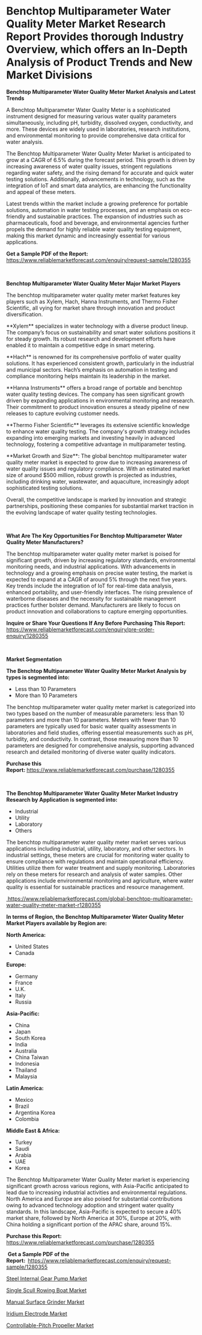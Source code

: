 <p><h1>Benchtop Multiparameter Water Quality Meter Market Research Report Provides thorough Industry Overview, which offers an In-Depth Analysis of Product Trends and New Market Divisions</h1></p><p><strong>Benchtop Multiparameter Water Quality Meter Market Analysis and Latest Trends</strong></p>
<p><p>A Benchtop Multiparameter Water Quality Meter is a sophisticated instrument designed for measuring various water quality parameters simultaneously, including pH, turbidity, dissolved oxygen, conductivity, and more. These devices are widely used in laboratories, research institutions, and environmental monitoring to provide comprehensive data critical for water analysis.</p><p>The Benchtop Multiparameter Water Quality Meter Market is anticipated to grow at a CAGR of 6.5% during the forecast period. This growth is driven by increasing awareness of water quality issues, stringent regulations regarding water safety, and the rising demand for accurate and quick water testing solutions. Additionally, advancements in technology, such as the integration of IoT and smart data analytics, are enhancing the functionality and appeal of these meters.</p><p>Latest trends within the market include a growing preference for portable solutions, automation in water testing processes, and an emphasis on eco-friendly and sustainable practices. The expansion of industries such as pharmaceuticals, food and beverage, and environmental agencies further propels the demand for highly reliable water quality testing equipment, making this market dynamic and increasingly essential for various applications.</p></p>
<p><strong>Get a Sample PDF of the Report:&nbsp;</strong> <a href="https://www.reliablemarketforecast.com/enquiry/request-sample/1280355?utm_campaign=1170&utm_medium=2&utm_source=Github&utm_content=ia&utm_term=29092024&utm_id=benchtop-multiparameter-water-quality-meter">https://www.reliablemarketforecast.com/enquiry/request-sample/1280355</a></p>
<p>&nbsp;</p>
<p><strong>Benchtop Multiparameter Water Quality Meter Major Market Players</strong></p>
<p><p>The benchtop multiparameter water quality meter market features key players such as Xylem, Hach, Hanna Instruments, and Thermo Fisher Scientific, all vying for market share through innovation and product diversification.</p><p>**Xylem** specializes in water technology with a diverse product lineup. The company’s focus on sustainability and smart water solutions positions it for steady growth. Its robust research and development efforts have enabled it to maintain a competitive edge in smart metering.</p><p>**Hach** is renowned for its comprehensive portfolio of water quality solutions. It has experienced consistent growth, particularly in the industrial and municipal sectors. Hach’s emphasis on automation in testing and compliance monitoring helps maintain its leadership in the market.</p><p>**Hanna Instruments** offers a broad range of portable and benchtop water quality testing devices. The company has seen significant growth driven by expanding applications in environmental monitoring and research. Their commitment to product innovation ensures a steady pipeline of new releases to capture evolving customer needs.</p><p>**Thermo Fisher Scientific** leverages its extensive scientific knowledge to enhance water quality testing. The company's growth strategy includes expanding into emerging markets and investing heavily in advanced technology, fostering a competitive advantage in multiparameter testing.</p><p>**Market Growth and Size**: The global benchtop multiparameter water quality meter market is expected to grow due to increasing awareness of water quality issues and regulatory compliance. With an estimated market size of around $500 million, robust growth is projected as industries, including drinking water, wastewater, and aquaculture, increasingly adopt sophisticated testing solutions.</p><p>Overall, the competitive landscape is marked by innovation and strategic partnerships, positioning these companies for substantial market traction in the evolving landscape of water quality testing technologies.</p></p>
<p>&nbsp;</p>
<p><strong>What Are The Key Opportunities For Benchtop Multiparameter Water Quality Meter Manufacturers?</strong></p>
<p><p>The benchtop multiparameter water quality meter market is poised for significant growth, driven by increasing regulatory standards, environmental monitoring needs, and industrial applications. With advancements in technology and a growing emphasis on precise water testing, the market is expected to expand at a CAGR of around 5% through the next five years. Key trends include the integration of IoT for real-time data analysis, enhanced portability, and user-friendly interfaces. The rising prevalence of waterborne diseases and the necessity for sustainable management practices further bolster demand. Manufacturers are likely to focus on product innovation and collaborations to capture emerging opportunities.</p></p>
<p><strong>Inquire or Share Your Questions If Any Before Purchasing This Report:</strong> <a href="https://www.reliablemarketforecast.com/enquiry/pre-order-enquiry/1280355?utm_campaign=1170&utm_medium=2&utm_source=Github&utm_content=ia&utm_term=29092024&utm_id=benchtop-multiparameter-water-quality-meter">https://www.reliablemarketforecast.com/enquiry/pre-order-enquiry/1280355</a></p>
<p>&nbsp;</p>
<p><strong>Market Segmentation</strong></p>
<p><strong>The Benchtop Multiparameter Water Quality Meter Market Analysis by types is segmented into:</strong></p>
<p><ul><li>Less than 10 Parameters</li><li>More than 10 Parameters</li></ul></p>
<p><p>The benchtop multiparameter water quality meter market is categorized into two types based on the number of measurable parameters: less than 10 parameters and more than 10 parameters. Meters with fewer than 10 parameters are typically used for basic water quality assessments in laboratories and field studies, offering essential measurements such as pH, turbidity, and conductivity. In contrast, those measuring more than 10 parameters are designed for comprehensive analysis, supporting advanced research and detailed monitoring of diverse water quality indicators.</p></p>
<p><strong>Purchase this Report:&nbsp;</strong><a href="https://www.reliablemarketforecast.com/purchase/1280355?utm_campaign=1170&utm_medium=2&utm_source=Github&utm_content=ia&utm_term=29092024&utm_id=benchtop-multiparameter-water-quality-meter">https://www.reliablemarketforecast.com/purchase/1280355</a></p>
<p>&nbsp;</p>
<p><strong>The Benchtop Multiparameter Water Quality Meter Market Industry Research by Application is segmented into:</strong></p>
<p><ul><li>Industrial</li><li>Utility</li><li>Laboratory</li><li>Others</li></ul></p>
<p><p>The benchtop multiparameter water quality meter market serves various applications including industrial, utility, laboratory, and other sectors. In industrial settings, these meters are crucial for monitoring water quality to ensure compliance with regulations and maintain operational efficiency. Utilities utilize them for water treatment and supply monitoring. Laboratories rely on these meters for research and analysis of water samples. Other applications include environmental monitoring and agriculture, where water quality is essential for sustainable practices and resource management.</p></p>
<p><a href="https://www.reliablemarketforecast.com/global-benchtop-multiparameter-water-quality-meter-market-r1280355?utm_campaign=1170&utm_medium=2&utm_source=Github&utm_content=ia&utm_term=29092024&utm_id=benchtop-multiparameter-water-quality-meter">&nbsp;https://www.reliablemarketforecast.com/global-benchtop-multiparameter-water-quality-meter-market-r1280355</a></p>
<p><strong>In terms of Region, the Benchtop Multiparameter Water Quality Meter Market Players available by Region are:</strong></p>
<p>
    <p> <strong> North America: </strong>
        <ul>
            <li>United States</li>
            <li>Canada</li>
        </ul>
        </p> 
    <p> <strong> Europe: </strong>
        <ul>
            <li>Germany</li>
            <li>France</li>
            <li>U.K.</li>
            <li>Italy</li>
            <li>Russia</li>
        </ul>
        </p> 
    <p> <strong> Asia-Pacific: </strong>
        <ul>
            <li>China</li>
            <li>Japan</li>
            <li>South Korea</li>
            <li>India</li>
            <li>Australia</li>
            <li>China Taiwan</li>
            <li>Indonesia</li>
            <li>Thailand</li>
            <li>Malaysia</li>
        </ul>
        </p> 
    <p> <strong> Latin America: </strong>
        <ul>
            <li>Mexico</li>
            <li>Brazil</li>
            <li>Argentina Korea</li>
            <li>Colombia</li>
        </ul>
        </p> 
    <p> <strong> Middle East & Africa: </strong>
        <ul>
            <li>Turkey</li>
            <li>Saudi</li>
            <li>Arabia</li>
            <li>UAE</li>
            <li>Korea</li>
        </ul>
    </p>
    </p>
<p><p>The Benchtop Multiparameter Water Quality Meter market is experiencing significant growth across various regions, with Asia-Pacific anticipated to lead due to increasing industrial activities and environmental regulations. North America and Europe are also poised for substantial contributions owing to advanced technology adoption and stringent water quality standards. In this landscape, Asia-Pacific is expected to secure a 40% market share, followed by North America at 30%, Europe at 20%, with China holding a significant portion of the APAC share, around 15%.</p></p>
<p><strong>Purchase this Report: </strong><a href="https://www.reliablemarketforecast.com/purchase/1280355?utm_campaign=1170&utm_medium=2&utm_source=Github&utm_content=ia&utm_term=29092024&utm_id=benchtop-multiparameter-water-quality-meter">https://www.reliablemarketforecast.com/purchase/1280355</a></p>
<p>&nbsp;<strong>Get a Sample PDF of the Report:&nbsp;&nbsp;</strong><a href="https://www.reliablemarketforecast.com/enquiry/request-sample/1280355?utm_campaign=1170&utm_medium=2&utm_source=Github&utm_content=ia&utm_term=29092024&utm_id=benchtop-multiparameter-water-quality-meter">https://www.reliablemarketforecast.com/enquiry/request-sample/1280355</a></p>
<p><strong></strong></p>
<p><p><a href="https://github.com/eustaciaism/Market-Research-Report-List-1/blob/main/steel-internal-gear-pump-market.md?utm_campaign=1170&utm_medium=2&utm_source=Github&utm_content=ia&utm_term=29092024&utm_id=benchtop-multiparameter-water-quality-meter">Steel Internal Gear Pump Market</a></p><p><a href="https://www.linkedin.com/pulse/global-perspectives-single-scull-rowing-boat-market-trends-0blfe?utm_campaign=1170&utm_medium=2&utm_source=Github&utm_content=ia&utm_term=29092024&utm_id=benchtop-multiparameter-water-quality-meter">Single Scull Rowing Boat Market</a></p><p><a href="https://www.linkedin.com/pulse/comprehensive-analysis-global-manual-surface-grinder-market-bt9te?utm_campaign=1170&utm_medium=2&utm_source=Github&utm_content=ia&utm_term=29092024&utm_id=benchtop-multiparameter-water-quality-meter">Manual Surface Grinder Market</a></p><p><a href="https://issuu.com/reportprime-2/docs/iridium-electrode-market-size-2030._d794dc90dc54fd?utm_campaign=1170&utm_medium=2&utm_source=Github&utm_content=ia&utm_term=29092024&utm_id=benchtop-multiparameter-water-quality-meter">Iridium Electrode Market</a></p><p><a href="https://github.com/MegiMusaj575/Market-Research-Report-List-1/blob/main/controllable-pitch-propeller-market.md?utm_campaign=1170&utm_medium=2&utm_source=Github&utm_content=ia&utm_term=29092024&utm_id=benchtop-multiparameter-water-quality-meter">Controllable-Pitch Propeller Market</a></p></p>